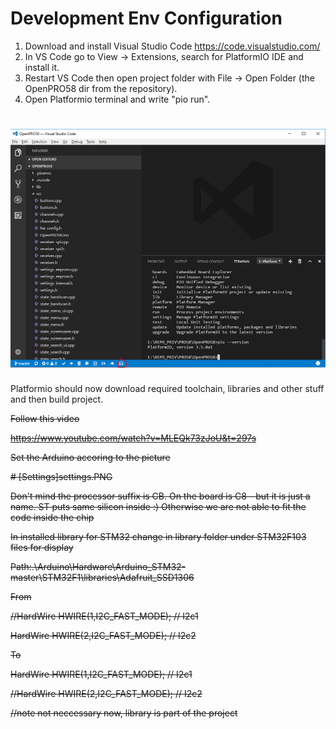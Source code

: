 Development Env Configuration
=====

1. Download and install Visual Studio Code https://code.visualstudio.com/
2. In VS Code go to View -> Extensions, search for PlatformIO IDE and install it.
3. Restart VS Code then open project folder with File -> Open Folder (the OpenPRO58 dir from the repository).
4. Open Platformio terminal and write "pio run".
# ![Platformio Terminal](PIO_term.PNG)

Platformio should now download required toolchain, libraries and other stuff and then build project.

~~Follow this video~~

~~https://www.youtube.com/watch?v=MLEQk73zJoU&t=297s~~

~~Set the Arduino accoring to the picture~~

~~# [Settings]settings.PNG~~

~~Don't mind the processor suffix is CB. On the board is C8 - but it is just a name. ST puts same silicon inside :) Otherwise we are not able to fit the code inside the chip~~

~~In installed library for STM32 change in library folder under STM32F103 files for display~~

~~Path:.\Arduino\Hardware\Arduino_STM32-master\STM32F1\libraries\Adafruit_SSD1306~~

~~From~~

~~//HardWire HWIRE(1,I2C_FAST_MODE); // I2c1~~

~~HardWire HWIRE(2,I2C_FAST_MODE); // I2c2~~

~~To~~

~~HardWire HWIRE(1,I2C_FAST_MODE); // I2c1~~

~~//HardWire HWIRE(2,I2C_FAST_MODE); // I2c2~~


~~//note not neccessary now, library is part of the project~~
